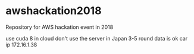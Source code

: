 # awshackation2018
Repository for AWS hackation event in 2018


use cuda 8 in cloud
don't use the server in Japan
3-5 round data is ok
car ip 172.16.1.38